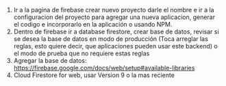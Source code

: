 1. Ir a la pagina de firebase crear nuevo proyecto darle el nombre e ir a la configuracion del proyecto para agregar una nueva aplicacion, generar el codigo e incorporarlo en la aplicación o usando NPM.
2. Dentro de firebase ir a database firestore, crear base de datos, revisar si se desea la base de datos en modo de producción (Toca arreglar las reglas, esto quiere decir, que aplicaciones pueden usar este backend) o el modo de prueba que no requiere estas reglas
3. Agregar la base de datos: 
https://firebase.google.com/docs/web/setup#available-libraries
4. Cloud Firestore for web, usar Version 9 o la mas reciente